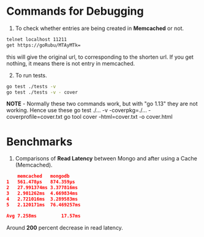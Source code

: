 # Commands for Debugging

1. To check whether entries are being created in **Memcached** or not.
```bash
telnet localhost 11211
get https://goRubu/MTAyMTk=
```
this will give the original url, to corresponding to the shorten url.
If you get nothing, it means there is not entry in memcached.

2.  To run tests.
```bash
go test ./tests -v
go test ./tests -v - cover
```

**NOTE** - Normally these two commands work, but with "go 1.13" they are not working.
Hence use these
go test ./... -v -coverpkg=./... -coverprofile=cover.txt
go tool cover -html=cover.txt -o cover.html

# Benchmarks

1. Comparisons of **Read Latency** between Mongo and after using a Cache (Memcached).

```json
	memcached 	mongodb	
1	561.478µs	874.359µs
2	27.991374ms	3.377816ms
3	2.901262ms	4.669834ms
4	2.721016ms	3.289583ms
5	2.120171ms	76.469257ms

Avg 7.258ms			17.57ms
```
Around **200** percent decrease in read latency.



